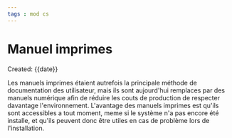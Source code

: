 ```yaml
---
tags : mod cs
---
```

# Manuel imprimes
Created: {{date}}

Les manuels imprimes étaient autrefois la principale méthode de documentation des utilisateur, mais ils sont aujourd'hui remplaces par des manuels numérique afin de réduire les couts de production de respecter davantage l'environnement. 
L'avantage des manuels imprimes est qu'ils sont accessibles a tout moment, meme si le système n'a pas encore été installe, et qu'ils peuvent donc être utiles en cas de problème lors de l'installation. 

